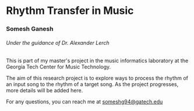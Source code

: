 # Rhythm Transfer in Music

### Somesh Ganesh

###### Under the guidance of Dr. Alexander Lerch

This is part of my master's project in the music informatics laboratory at the Georgia Tech Center for Music Technology.

The aim of this research project is to explore ways to process the rhythm of an input song to the rhythm of a target song. As the project progresses, more details will be added here. 

For any questions, you can reach me at someshg94@gatech.edu
